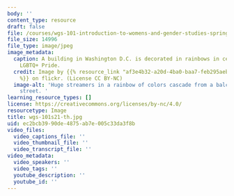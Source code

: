 ```yaml
---
body: ''
content_type: resource
draft: false
file: /courses/wgs-101-introduction-to-womens-and-gender-studies-spring-2021/wgs-101s21-th.jpg
file_size: 14996
file_type: image/jpeg
image_metadata:
  caption: A building in Washington D.C. is decorated in rainbows in celebration of
    LGBTQ+ Pride.
  credit: Image by {{% resource_link "af3e4b32-a20d-4ba0-baa7-feb295aeb227" "Ted Eytan"
    %}} on flickr. (License CC BY-NC)
  image-alt: 'Huge streamers in a rainbow of colors cascade from a balcony to the
    street. '
learning_resource_types: []
license: https://creativecommons.org/licenses/by-nc/4.0/
resourcetype: Image
title: wgs-101s21-th.jpg
uid: ec2bcb39-90de-4875-ab7e-005c33da3f8b
video_files:
  video_captions_file: ''
  video_thumbnail_file: ''
  video_transcript_file: ''
video_metadata:
  video_speakers: ''
  video_tags: ''
  youtube_description: ''
  youtube_id: ''
---
```

